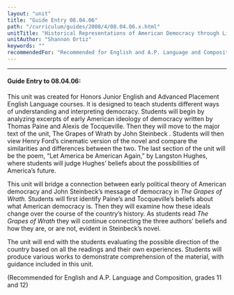 ```yaml
---
layout: "unit"
title: "Guide Entry 08.04.06"
path: "/curriculum/guides/2008/4/08.04.06.x.html"
unitTitle: "Historical Representations of American Democracy through Literature and Film"
unitAuthor: "Shannon Ortiz"
keywords: ""
recommendedFor: "Recommended for English and A.P. Language and Composition, grades 11 and 12"
---
```

<body>
<hr/>
<h4>
Guide Entry to 08.04.06:
</h4>
<p>
This unit was created for Honors Junior English and Advanced Placement English Language courses. It is designed to teach students different ways of understanding and interpreting democracy. Students will begin by analyzing excerpts of early American ideology of democracy written by Thomas Paine and Alexis de Tocqueville. Then they will move to the major text of the unit, The Grapes of Wrath by John Steinbeck
<i>
.
</i>
Students will then view Henry Ford’s cinematic version of the novel and compare the similarities and differences between the two. The last section of the unit will be the poem, “Let America be American Again,” by Langston Hughes, where students will judge Hughes’ beliefs about the possibilities of America’s future.
</p>
<p>
This unit will bridge a connection between early political theory of American democracy and John Steinbeck’s message of democracy in
<i>
The Grapes of Wrath.
</i>
Students will first identify Paine’s and Tocqueville’s beliefs about what American democracy is. Then they will examine how these ideals change over the course of the country’s history. As students read
<i>
The Grapes of Wrath
</i>
they will continue connecting the three authors’ beliefs and how they are, or are not, evident in Steinbeck’s novel.
</p>
<p>
The unit will end with the students evaluating the possible direction of the country based on all the readings and their own experiences. Students will produce various works to demonstrate comprehension of the material, with guidance included in this unit.
</p>
<p>
(Recommended for English and A.P. Language and Composition, grades 11 and 12)
</p>
</body>